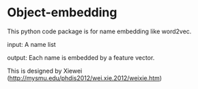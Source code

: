 # Object-embedding
This python code package is for name embedding like word2vec.

input: A name list

output: Each name is embedded by a feature vector.

 This is designed by Xiewei (http://mysmu.edu/phdis2012/wei.xie.2012/weixie.htm)
